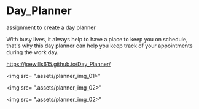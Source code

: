 # Day_Planner
assignment to create a day planner

With busy lives, it always help to have a place to keep you on schedule, that's why 
this day planner can help you keep track of your appointments during the work day.

https://joewills615.github.io/Day_Planner/


<img src= ".assets/planner_img_01>"

<img src= ".assets/planner_img_02>"

<img src= ".assets/planner_img_02>"



